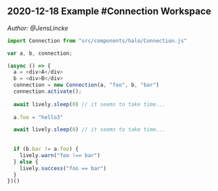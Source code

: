 ## 2020-12-18 Example #Connection Workspace
*Author: @JensLincke*

```javascript
import Connection from "src/components/halo/Connection.js"

var a, b, connection;

(async () => {
  a = <div>A</div>
  b = <div>B</div>
  connection = new Connection(a, "foo", b, "bar")
  connection.activate();
  
  await lively.sleep(0) // it seems to take time...
  
  a.foo = "hello3"

  await lively.sleep(0) // it seems to take time...
  
  
  if (b.bar != a.foo) {
    lively.warn("foo !== bar")
  } else {
    lively.success("foo == bar")    
  }
})()
``` 
